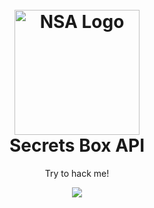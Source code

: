 <h1 align="center">
    <br>
    <a href="https://wallpaperaccess.com/full/5622385.png"><img src="https://wallpaperaccess.com/full/5622385.png" alt="NSA Logo" border="0" width="200"></a>
    <br>
    Secrets Box API
    <br>
</h1>
<main align="center">
  <p align="center">Try to hack me!</p>
  <img  align="center" src="https://c.tenor.com/kU2FVm1ES5kAAAAC/mr-robot-yes.gif" />
</main>
